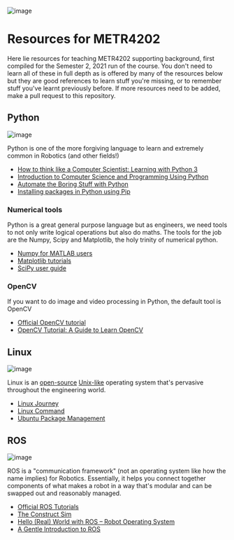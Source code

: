 ![image](https://metr4202.uqcloud.net/EyeCandy.gif)
# Resources for METR4202
Here lie resources for teaching METR4202 supporting background, first compiled for the Semester 2, 2021 run of the course. You don't need to learn all of these in full depth as is offered by many of the resources below but they are good references to learn stuff you're missing, or to remember stuff you've learnt previously before. If more resources need to be added, make a pull request to this repository. 
## Python
![image](https://user-images.githubusercontent.com/28722943/126432640-44d3f99e-18a6-4aef-bead-ba5ce70d1334.png)

Python is one of the more forgiving language to learn and extremely common in Robotics (and other fields!)
- [How to think like a Computer Scientist: Learning with Python 3](https://runestone.academy/runestone/books/published/thinkcspy/index.html)
- [Introduction to Computer Science and Programming Using Python](https://www.edx.org/course/introduction-to-computer-science-and-programming-7)
- [Automate the Boring Stuff with Python](https://automatetheboringstuff.com/)
- [Installing packages in Python using Pip](https://realpython.com/what-is-pip/) 
### Numerical tools
Python is a great general purpose language but as engineers, we need tools to not only write logical operations but also do maths. The tools for the job are the Numpy, Scipy and Matplotlib, the holy trinity of numerical python. 
- [Numpy for MATLAB users](https://numpy.org/doc/stable/user/numpy-for-matlab-users.html) 
- [Matplotlib tutorials](https://matplotlib.org/stable/tutorials/index.html)
- [SciPy user guide](https://docs.scipy.org/doc/scipy/reference/tutorial/)
### OpenCV
If you want to do image and video processing in Python, the default tool is OpenCV
- [Official OpenCV tutorial](https://docs.opencv.org/master/df/d65/tutorial_table_of_content_introduction.html)
- [OpenCV Tutorial: A Guide to Learn OpenCV](https://www.pyimagesearch.com/2018/07/19/opencv-tutorial-a-guide-to-learn-opencv/)

## Linux
![image](https://user-images.githubusercontent.com/28722943/126432664-0f63a4ae-65c1-4264-bb6a-7df1bf9bedcf.png)

Linux is an [open-source](https://opensource.com/resources/what-open-source) [Unix-like](https://en.wikipedia.org/wiki/Unix-like) operating system that's pervasive throughout the engineering world.
- [Linux Journey](https://linuxjourney.com/)
- [Linux Command](https://www.linuxcommand.org/)
- [Ubuntu Package Management](https://ubuntu.com/server/docs/package-management)

## ROS
![image](https://user-images.githubusercontent.com/28722943/126434268-6792a5af-f175-4b0f-a6d4-e249edc87ae5.png)

ROS is a "communication framework" (not an operating system like how the name implies) for Robotics. Essentially, it helps you connect together components of what makes a robot in a way that's modular and can be swapped out and reasonably managed. 
- [Official ROS Tutorials](http://wiki.ros.org/ROS/Tutorials)
- [The Construct Sim](https://www.theconstructsim.com/)
- [Hello (Real) World with ROS – Robot Operating System](https://www.edx.org/course/hello-real-world-with-ros-robot-operating-system)
- [A Gentle Introduction to ROS](https://www.cse.sc.edu/~jokane/agitr/)

